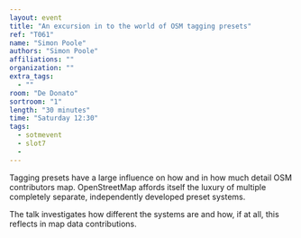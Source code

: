 ```yaml
---
layout: event
title: "An excursion in to the world of OSM tagging presets"
ref: "T061"
name: "Simon Poole"
authors: "Simon Poole"
affiliations: ""
organization: ""
extra_tags:
  - ""
room: "De Donato"
sortroom: "1"
length: "30 minutes"
time: "Saturday 12:30"
tags:
  - sotmevent
  - slot7
  - 
---
```

Tagging presets have a large influence on how and in how much detail OSM contributors map. OpenStreetMap affords itself the luxury of multiple completely separate, independently developed preset systems.

The talk investigates how different the systems are and how, if at all, this reflects in map data contributions.